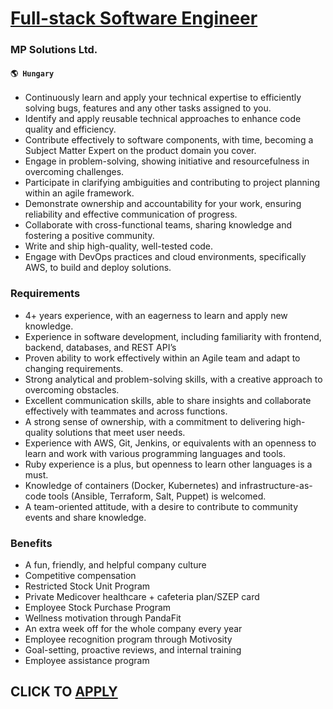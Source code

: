# [Full-stack Software Engineer](https://www.remotewlb.com/apply/full-stack-software-engineer-80333)  
### MP Solutions Ltd.  
#### `🌎 Hungary`  

  * Continuously learn and apply your technical expertise to efficiently solving bugs, features and any other tasks assigned to you.
  * Identify and apply reusable technical approaches to enhance code quality and efficiency.
  * Contribute effectively to software components, with time, becoming a Subject Matter Expert on the product domain you cover.
  * Engage in problem-solving, showing initiative and resourcefulness in overcoming challenges.
  * Participate in clarifying ambiguities and contributing to project planning within an agile framework.
  * Demonstrate ownership and accountability for your work, ensuring reliability and effective communication of progress.
  * Collaborate with cross-functional teams, sharing knowledge and fostering a positive community.
  * Write and ship high-quality, well-tested code.
  * Engage with DevOps practices and cloud environments, specifically AWS, to build and deploy solutions.

### Requirements

  * 4+ years experience, with an eagerness to learn and apply new knowledge.
  * Experience in software development, including familiarity with frontend, backend, databases, and REST API’s
  * Proven ability to work effectively within an Agile team and adapt to changing requirements.
  * Strong analytical and problem-solving skills, with a creative approach to overcoming obstacles.
  * Excellent communication skills, able to share insights and collaborate effectively with teammates and across functions.
  * A strong sense of ownership, with a commitment to delivering high-quality solutions that meet user needs.
  * Experience with AWS, Git, Jenkins, or equivalents with an openness to learn and work with various programming languages and tools.
  * Ruby experience is a plus, but openness to learn other languages is a must.
  * Knowledge of containers (Docker, Kubernetes) and infrastructure-as-code tools (Ansible, Terraform, Salt, Puppet) is welcomed.
  * A team-oriented attitude, with a desire to contribute to community events and share knowledge.

### Benefits

  * A fun, friendly, and helpful company culture
  * Competitive compensation
  * Restricted Stock Unit Program
  * Private Medicover healthcare + cafeteria plan/SZEP card
  * Employee Stock Purchase Program
  * Wellness motivation through PandaFit
  * An extra week off for the whole company every year
  * Employee recognition program through Motivosity
  * Goal-setting, proactive reviews, and internal training
  * Employee assistance program

  
## CLICK TO [APPLY](https://www.remotewlb.com/apply/full-stack-software-engineer-80333)

